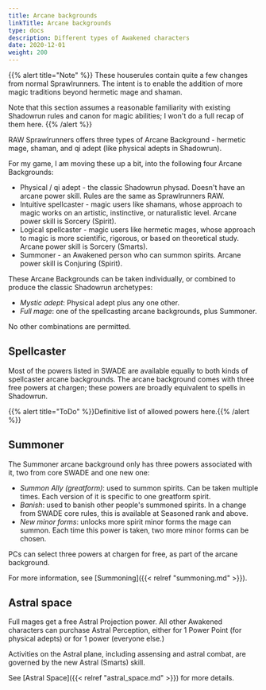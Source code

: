 ```yaml
---
title: Arcane backgrounds
linkTitle: Arcane backgrounds
type: docs
description: Different types of Awakened characters
date: 2020-12-01
weight: 200
---
```


{{% alert title="Note" %}}
These houserules contain quite a few changes from normal Sprawlrunners. The intent is to enable the addition of more magic traditions beyond hermetic mage and shaman. 

Note that this section assumes a reasonable familiarity with existing Shadowrun rules and canon for magic abilities; I won't do a full recap of them here. 
{{% /alert %}} 

RAW Sprawlrunners offers three types of Arcane Background - hermetic mage, shaman, and qi adept (like physical adepts in Shadowrun). 

For my game, I am moving these up a bit, into the following four Arcane Backgrounds:

* Physical / qi adept - the classic Shadowrun physad. Doesn't have an arcane power skill. Rules are the same as Sprawlrunners RAW.
* Intuitive spellcaster - magic users like shamans, whose approach to magic works on an artistic, instinctive, or naturalistic level. Arcane power skill is Sorcery (Spirit).
* Logical spellcaster - magic users like hermetic mages, whose approach to magic is more scientific, rigorous, or based on theoretical study. Arcane power skill is Sorcery (Smarts).
* Summoner - an Awakened person who can summon spirits. Arcane power skill is Conjuring (Spirit).

These Arcane Backgrounds can be taken individually, or combined to produce the classic Shadowrun archetypes:

* *Mystic adept*: Physical adept plus any one other.
* *Full mage*: one of the spellcasting arcane backgrounds, plus Summoner.

No other combinations are permitted.

## Spellcaster

Most of the powers listed in SWADE are available equally to both kinds of spellcaster arcane backgrounds. The arcane background comes with three free powers at chargen; these powers are broadly equivalent to spells in Shadowrun. 

{{% alert title="ToDo" %}}Definitive list of allowed powers here.{{% /alert %}} 

## Summoner

The Summoner arcane background only has three powers associated with it, two from core SWADE and one new one:

* *Summon Ally (greatform)*: used to summon spirits. Can be taken multiple times. Each version of it is specific to one greatform spirit.
* *Banish*: used to banish other people's summoned spirits. In a change from SWADE core rules, this is available at Seasoned rank and above.
* *New minor forms*: unlocks more spirit minor forms the mage can summon. Each time this power is taken, two more minor forms can be chosen. 

PCs can select three powers at chargen for free, as part of the arcane background.

For more information, see [Summoning]({{< relref "summoning.md" >}}).

## Astral space

Full mages get a free Astral Projection power. All other Awakened characters can purchase Astral Perception, either for 1 Power Point (for physical adepts) or for 1 power (everyone else.)

Activities on the Astral plane, including assensing and astral combat, are governed by the new Astral (Smarts) skill.

See [Astral Space]({{< relref "astral_space.md" >}}) for more details.
